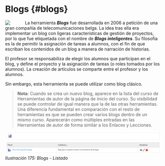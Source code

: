 # Blogs {#blogs}

<img width="64px" src="../../../assets/blog_admin.svg" align="left">La herramienta _**Blogs**_ fue desarrollada en 2006 a petición de una gran compañía de telecomunicaciones belga. La idea tras ella era implementar un blog con ligeras características de gestión de proyectos, por lo que fue etiquetada con el nombre de _**Blogs inteligentes**_. Su filosofía es la de permitir la asignación de tareas a alumnos, con el fin de que escriban los contenidos de un blog a manera de narración de historias.

El profesor se responsabiliza de elegir los alumnos que participan en el blog, y define el proyecto y la asignación de tareas (o roles tomados por los alumnos). La creación de artículos se comparte entre el profesor y los alumnos.

Sin embargo, esta herramienta se puede utilizar como blog clásico.

> **Nota**: Cuando se crea un nuevo blog, aparece en la lista del curso de Herramientas de autor de la página de inicio del curso. Su visibilidad se puede controlar de igual manera que la de las otras herramientas. Una diferencia fundamental en comparación con el resto de herramientas es que se pueden crear varios blogs dentro de un mismo curso. Aparecerán como múltiples entradas en las Herramientas de autor de forma similar a los Enlaces y Lecciones.

![](../assets/images237.png) *Ilustración 175: Blogs - Listado*
